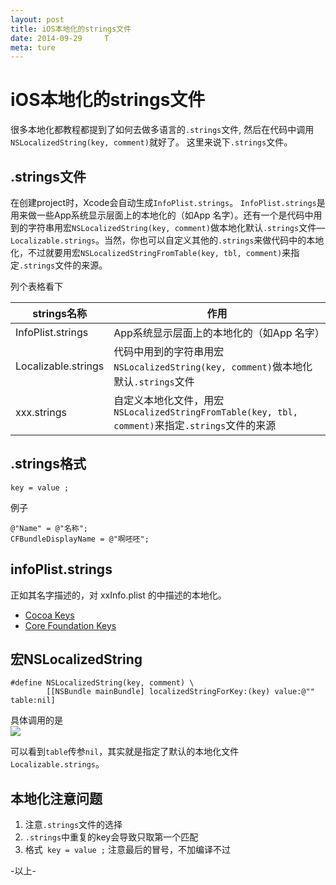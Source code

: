 ```yaml
---
layout: post
title: iOS本地化的strings文件
date: 2014-09-29     T
meta: ture
---
```

# iOS本地化的strings文件

很多本地化都教程都提到了如何去做多语言的`.strings`文件, 然后在代码中调用`NSLocalizedString(key, comment)`就好了。
这里来说下`.strings`文件。

## .strings文件
在创建project时，Xcode会自动生成`InfoPlist.strings`。
`InfoPlist.strings`是用来做一些App系统显示层面上的本地化的（如App 名字）。还有一个是代码中用到的字符串用宏`NSLocalizedString(key, comment)`做本地化默认`.strings`文件—`Localizable.strings`。当然，你也可以自定义其他的`.strings`来做代码中的本地化，不过就要用宏`NSLocalizedStringFromTable(key, tbl, comment)`来指定`.strings`文件的来源。

列个表格看下

strings名称 | 作用
--- | --- 
InfoPlist.strings | App系统显示层面上的本地化的（如App 名字）
Localizable.strings | 代码中用到的字符串用宏`NSLocalizedString(key, comment)`做本地化默认`.strings`文件
xxx.strings | 自定义本地化文件，用宏`NSLocalizedStringFromTable(key, tbl, comment)`来指定`.strings`文件的来源

## .strings格式
```
key = value ; 
```

例子
```
@"Name" = @"名称";
CFBundleDisplayName = @"啊呸呸";
```

## infoPlist.strings
正如其名字描述的，对 xxInfo.plist 的中描述的本地化。

- [Cocoa Keys](https://developer.apple.com/library/mac/documentation/General/Reference/InfoPlistKeyReference/Articles/CocoaKeys.html)
- [Core Foundation Keys](https://developer.apple.com/library/mac/documentation/General/Reference/InfoPlistKeyReference/Articles/CoreFoundationKeys.html#//apple_ref/doc/uid/TP40009249-SW1)

## 宏NSLocalizedString
```
#define NSLocalizedString(key, comment) \
	    [[NSBundle mainBundle] localizedStringForKey:(key) value:@"" table:nil]
```

具体调用的是  
![](https://farm3.staticflickr.com/2948/15200925349_de5d0e324f_o.png)

可以看到`table`传参`nil`，其实就是指定了默认的本地化文件`Localizable.strings`。

## 本地化注意问题
1. 注意`.strings`文件的选择
2. `.strings`中重复的key会导致只取第一个匹配
3. 格式`  key = value ; ` 注意最后的冒号，不加编译不过

-以上-
